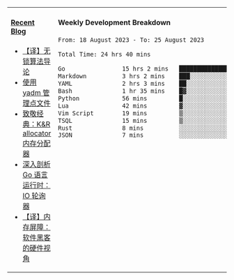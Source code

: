 <table width="960px">
<tr>
<td valign="top" width="50%">

#### <a href="https://www.kongjun18.me" target="_blank">Recent Blog</a>

<!-- BLOG-POST-LIST:START -->
- [【译】无锁算法导论](https://kongjun18.github.io/posts/2023/07/14/)
- [使用 yadm 管理点文件](https://kongjun18.github.io/posts/2023/04/07/)
- [致敬经典：K&amp;R allocator 内存分配器](https://kongjun18.github.io/posts/2022/12/12/)
- [深入剖析 Go 语言运行时：IO 轮询器](https://kongjun18.github.io/posts/2022/11/21/)
- [【译】内存屏障：软件黑客的硬件视角](https://kongjun18.github.io/posts/2022/11/03/)
<!-- BLOG-POST-LIST:END -->

</td>
<td valign="top" width="50%">

#### Weekly Development Breakdown

<!--START_SECTION:waka-->

```txt
From: 18 August 2023 - To: 25 August 2023

Total Time: 24 hrs 40 mins

Go                15 hrs 2 mins   ███████████████▒░░░░░░░░░   60.93 %
Markdown          3 hrs 2 mins    ███░░░░░░░░░░░░░░░░░░░░░░   12.32 %
YAML              2 hrs 3 mins    ██░░░░░░░░░░░░░░░░░░░░░░░   08.32 %
Bash              1 hr 35 mins    █▓░░░░░░░░░░░░░░░░░░░░░░░   06.48 %
Python            56 mins         █░░░░░░░░░░░░░░░░░░░░░░░░   03.83 %
Lua               42 mins         ▓░░░░░░░░░░░░░░░░░░░░░░░░   02.84 %
Vim Script        19 mins         ▒░░░░░░░░░░░░░░░░░░░░░░░░   01.31 %
TSQL              15 mins         ▒░░░░░░░░░░░░░░░░░░░░░░░░   01.02 %
Rust              8 mins          ░░░░░░░░░░░░░░░░░░░░░░░░░   00.55 %
JSON              7 mins          ░░░░░░░░░░░░░░░░░░░░░░░░░   00.48 %
```

<!--END_SECTION:waka-->
</td>
</tr>

</table>

